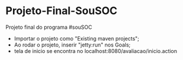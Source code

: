 # Projeto-Final-SouSOC
Projeto final do programa #souSOC

- Importar o projeto como "Existing maven projects";
- Ao rodar o projeto, inserir "jetty:run" nos Goals;
- tela de inicio se encontra no localhost:8080/avaliacao/inicio.action

